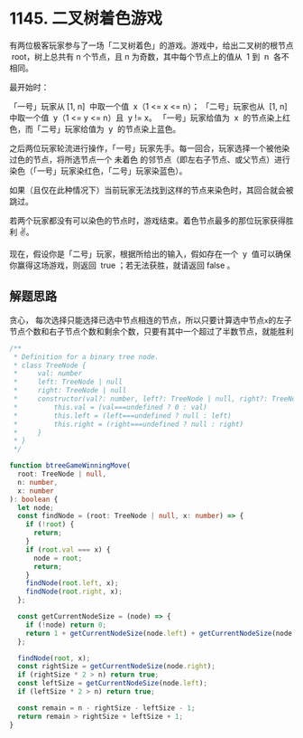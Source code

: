 # 1145. 二叉树着色游戏

有两位极客玩家参与了一场「二叉树着色」的游戏。游戏中，给出二叉树的根节点  root，树上总共有 n 个节点，且 n 为奇数，其中每个节点上的值从  1 到  n  各不相同。

最开始时：

「一号」玩家从 [1, n]  中取一个值  x（1 <= x <= n）；
「二号」玩家也从  [1, n]  中取一个值  y（1 <= y <= n）且  y != x。
「一号」玩家给值为  x  的节点染上红色，而「二号」玩家给值为  y  的节点染上蓝色。

之后两位玩家轮流进行操作，「一号」玩家先手。每一回合，玩家选择一个被他染过色的节点，将所选节点一个 未着色 的邻节点（即左右子节点、或父节点）进行染色（「一号」玩家染红色，「二号」玩家染蓝色）。

如果（且仅在此种情况下）当前玩家无法找到这样的节点来染色时，其回合就会被跳过。

若两个玩家都没有可以染色的节点时，游戏结束。着色节点最多的那位玩家获得胜利 ✌️。

现在，假设你是「二号」玩家，根据所给出的输入，假如存在一个  y  值可以确保你赢得这场游戏，则返回  true ；若无法获胜，就请返回 false 。

## 解题思路

贪心， 每次选择只能选择已选中节点相连的节点，所以只要计算选中节点`x`的左子节点个数和右子节点个数和剩余个数，只要有其中一个超过了半数节点，就能胜利

```typescript
/**
 * Definition for a binary tree node.
 * class TreeNode {
 *     val: number
 *     left: TreeNode | null
 *     right: TreeNode | null
 *     constructor(val?: number, left?: TreeNode | null, right?: TreeNode | null) {
 *         this.val = (val===undefined ? 0 : val)
 *         this.left = (left===undefined ? null : left)
 *         this.right = (right===undefined ? null : right)
 *     }
 * }
 */

function btreeGameWinningMove(
  root: TreeNode | null,
  n: number,
  x: number
): boolean {
  let node;
  const findNode = (root: TreeNode | null, x: number) => {
    if (!root) {
      return;
    }
    if (root.val === x) {
      node = root;
      return;
    }
    findNode(root.left, x);
    findNode(root.right, x);
  };

  const getCurrentNodeSize = (node) => {
    if (!node) return 0;
    return 1 + getCurrentNodeSize(node.left) + getCurrentNodeSize(node.right);
  };

  findNode(root, x);
  const rightSize = getCurrentNodeSize(node.right);
  if (rightSize * 2 > n) return true;
  const leftSize = getCurrentNodeSize(node.left);
  if (leftSize * 2 > n) return true;

  const remain = n - rightSize - leftSize - 1;
  return remain > rightSize + leftSize + 1;
}
```
